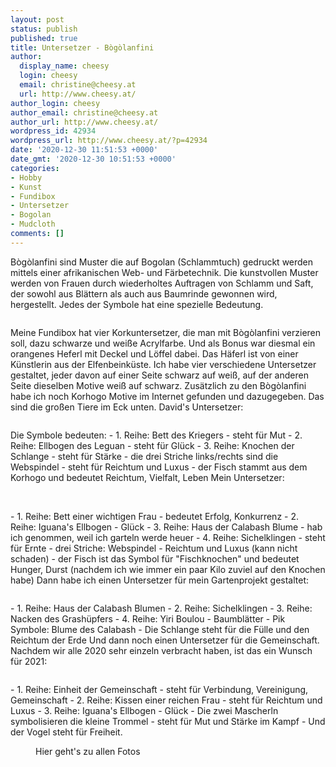 ```yaml
---
layout: post
status: publish
published: true
title: Untersetzer - Bògòlanfini
author:
  display_name: cheesy
  login: cheesy
  email: christine@cheesy.at
  url: http://www.cheesy.at/
author_login: cheesy
author_email: christine@cheesy.at
author_url: http://www.cheesy.at/
wordpress_id: 42934
wordpress_url: http://www.cheesy.at/?p=42934
date: '2020-12-30 11:51:53 +0000'
date_gmt: '2020-12-30 10:51:53 +0000'
categories:
- Hobby
- Kunst
- Fundibox
- Untersetzer
- Bogolan
- Mudcloth
comments: []
---
```

<!-- wp:paragraph -->
Bògòlanfini sind Muster die auf Bogolan (Schlammtuch) gedruckt werden mittels einer afrikanischen Web- und Färbetechnik. Die kunstvollen Muster werden von Frauen durch wiederholtes Auftragen von Schlamm und Saft, der sowohl aus Blättern als auch aus Baumrinde gewonnen wird, hergestellt. Jedes der Symbole hat eine spezielle Bedeutung.
<!-- /wp:paragraph -->
<!-- wp:image {"id":42916} -->
<figure class="wp-block-image"><img src="http://www.cheesy.at/wp-content/uploads/Mudcloth-Bogolan-001.jpg" alt="" class="wp-image-42916"></figure>
<!-- /wp:image -->
<!-- wp:paragraph -->
Meine Fundibox hat vier Korkuntersetzer, die man mit Bògòlanfini verzieren soll, dazu schwarze und weiße Acrylfarbe. Und als Bonus war diesmal ein orangenes Heferl mit Deckel und Löffel dabei. Das Häferl ist von einer Künstlerin aus der Elfenbeinküste.
<!-- /wp:paragraph -->
<!-- wp:paragraph -->
Ich habe vier verschiedene Untersetzer gestaltet, jeder davon auf einer Seite schwarz auf weiß, auf der anderen Seite dieselben Motive weiß auf schwarz. Zusätzlich zu den Bògòlanfini habe ich noch Korhogo Motive im Internet gefunden und dazugegeben. Das sind die großen Tiere im Eck unten.
<!-- /wp:paragraph -->
<!-- wp:paragraph -->
David's Untersetzer:
<!-- /wp:paragraph -->
<!-- wp:image {"id":42929} -->
<figure class="wp-block-image"><img src="http://www.cheesy.at/wp-content/uploads/Mudcloth-Bogolan-014.jpg" alt="" class="wp-image-42929"></figure>
<!-- /wp:image -->
<!-- wp:paragraph -->
Die Symbole bedeuten:
<!-- /wp:paragraph -->
<!-- wp:list -->
- 1. Reihe: Bett des Kriegers - steht für Mut
- 2. Reihe: Ellbogen des Leguan - steht für Glück
- 3. Reihe: Knochen der Schlange - steht für Stärke
- die drei Striche links/rechts sind die Webspindel - steht für Reichtum und Luxus
- der Fisch stammt aus dem Korhogo und bedeutet Reichtum, Vielfalt, Leben
<!-- /wp:list -->
<!-- wp:paragraph -->
Mein Untersetzer:
<!-- /wp:paragraph -->
<!-- wp:image {"id":42930} -->
<figure class="wp-block-image"><img src="http://www.cheesy.at/wp-content/uploads/Mudcloth-Bogolan-015.jpg" alt="" class="wp-image-42930"><br>
<figcaption><br></figcaption>
</figure>
<!-- /wp:image -->
<!-- wp:list -->
- 1. Reihe: Bett einer wichtigen Frau - bedeutet Erfolg, Konkurrenz
- 2. Reihe: Iguana's Ellbogen - Glück
- 3. Reihe: Haus der Calabash Blume - hab ich genommen, weil ich garteln werde heuer
- 4. Reihe: Sichelklingen - steht für Ernte
- drei Striche: Webspindel - Reichtum und Luxus (kann nicht schaden)
- der Fisch ist das Symbol für "Fischknochen" und bedeutet Hunger, Durst (nachdem ich wie immer ein paar Kilo zuviel auf den Knochen habe)
<!-- /wp:list -->
<!-- wp:paragraph -->
Dann habe ich einen Untersetzer für mein Gartenprojekt gestaltet:
<!-- /wp:paragraph -->
<!-- wp:image {"id":42928} -->
<figure class="wp-block-image"><img src="http://www.cheesy.at/wp-content/uploads/Mudcloth-Bogolan-013.jpg" alt="" class="wp-image-42928"></figure>
<!-- /wp:image -->
<!-- wp:list -->
- 1. Reihe: Haus der Calabash Blumen
- 2. Reihe: Sichelklingen
- 3. Reihe: Nacken des Grashüpfers
- 4. Reihe: Yiri Boulou - Baumblätter
- Pik Symbole: Blume des Calabash
- Die Schlange steht für die Fülle und den Reichtum der Erde
<!-- /wp:list -->
<!-- wp:paragraph -->
Und dann noch einen Untersetzer für die Gemeinschaft. Nachdem wir alle 2020 sehr einzeln verbracht haben, ist das ein Wunsch für 2021:
<!-- /wp:paragraph -->
<!-- wp:image {"id":42927} -->
<figure class="wp-block-image"><img src="http://www.cheesy.at/wp-content/uploads/Mudcloth-Bogolan-012.jpg" alt="" class="wp-image-42927"></figure>
<!-- /wp:image -->
<!-- wp:list -->
- 1. Reihe: Einheit der Gemeinschaft - steht für Verbindung, Vereinigung, Gemeinschaft
- 2. Reihe: Kissen einer reichen Frau - steht für Reichtum und Luxus
- 3. Reihe: Iguana's Ellbogen - Glück
- Die zwei Mascherln symbolisieren die kleine Trommel - steht für Mut und Stärke im Kampf
- Und der Vogel steht für Freiheit.
<!-- /wp:list -->
<!-- wp:image {"id":42926,"linkDestination":"custom"} -->
<figure class="wp-block-image"><a href="http://www.cheesy.at/fotos/kunstwerke/fundi-box/untersetzer/"><img src="http://www.cheesy.at/wp-content/uploads/Mudcloth-Bogolan-011.jpg" alt="" class="wp-image-42926"></a><br>
<figcaption>Hier geht's zu allen Fotos</figcaption>
</figure>
<!-- /wp:image -->

